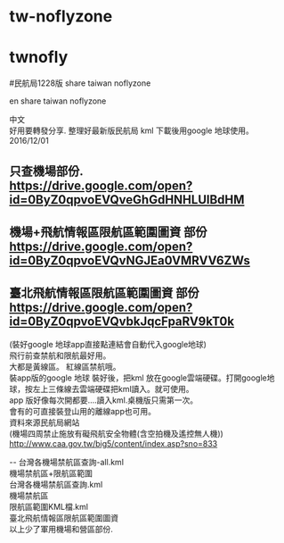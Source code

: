 # tw-noflyzone
# twnofly
#民航局1228版
share taiwan noflyzone


en
share taiwan noflyzone

中文<br>
好用要轉發分享.
整理好最新版民航局 kml 下載後用google 地球使用。2016/12/01<br>

只查機場部份.<br>
https://drive.google.com/open?id=0ByZ0qpvoEVQveGhGdHNHLUlBdHM
--
機場+飛航情報區限航區範圍圖資 部份<br>
https://drive.google.com/open?id=0ByZ0qpvoEVQvNGJEa0VMRVV6ZWs
--
臺北飛航情報區限航區範圍圖資 部份<br>
https://drive.google.com/open?id=0ByZ0qpvoEVQvbkJqcFpaRV9kT0k
--

(裝好google 地球app直接點連結會自動代入google地球)<br>
飛行前查禁航和限航最好用。<br>
大都是黃線區。 紅線區禁航哦。<br>
裝app版的google 地球 裝好後，把kml 放在google雲端硬碟。打開google地球，按左上三條線去雲端硬碟把kml讀入。就可使用。<br>
app 版好像每次開都要....讀入kml.桌機版只需第一次。<br>
會有的可直接裝登山用的離線app也可用。<br>
資料來源民航局網站<br>
(機場四周禁止施放有礙飛航安全物體(含空拍機及遙控無人機))<br>
http://www.caa.gov.tw/big5/content/index.asp?sno=833<br>


--
台灣各機場禁航區查詢-all.kml<br>
機場禁航區+限航區範圍<br>
台灣各機場禁航區查詢.kml<br>
機場禁航區<br>
限航區範圍KML檔.kml<br>
臺北飛航情報區限航區範圍圖資<br>
以上少了軍用機場和營區部份.<br>
